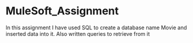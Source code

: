 # MuleSoft_Assignment
In this assignment I have used SQL to create a database name Movie and inserted data into it. Also written queries to retrieve from it
